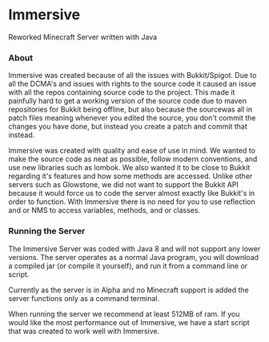 # Immersive

Reworked Minecraft Server written with Java

### About

Immersive was created because of all the issues with Bukkit/Spigot.  Due to all the DCMA's and issues with rights
to the source code it caused an issue with all the repos containing source code to the project.
This made it painfully hard to get a working version of the source code due to maven repositories
for Bukkit being offline, but also because the sourcewas all in patch files meaning whenever you edited the source,
you don't commit the changes you have done, but instead you create a patch and commit that instead.

Immersive was created with quality and ease of use in mind.  We wanted to make the source code as neat as possible, 
follow modern conventions, and use new libraries such as lombok.  We also wanted it to be close to Bukkit regarding
it's features and how some methods are accessed.  Unlike other servers such as Glowstone, we did not want to support the
Bukkit API because it would force us to code the server almost exactly like Bukkit's in order to function.
With Immersive there is no need for you to use reflection and or NMS to access variables, methods, and or classes.

### Running the Server

The Immersive Server was coded with Java 8 and will not support any lower versions.
The server operates as a normal Java program, you will download a compiled jar (or compile it yourself),
and run it from a command line or script.

Currently as the server is in Alpha and no Minecraft support is added the server functions only as a command terminal.

When running the server we recommend at least 512MB of ram.
If you would like the most performance out of Immersive,
we have a start script that was created to work well with Immersive. 

